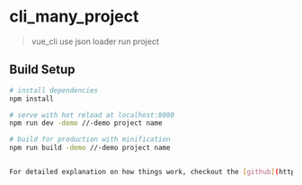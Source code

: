 # cli_many_project

> vue_cli use json loader run project

## Build Setup

``` bash
# install dependencies
npm install

# serve with hot reload at localhost:8080
npm run dev -demo //-demo project name

# build for production with minification
npm run build -demo //-demo project name


For detailed explanation on how things work, checkout the [github](https://github.com/gaoxian9898/cli_many_project).
